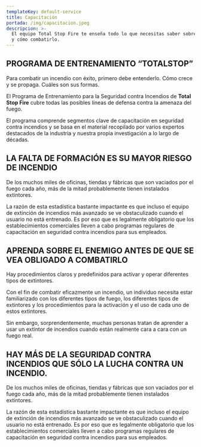 ```yaml
---
templateKey: default-service
title: Capacitación
portada: /img/capacitacion.jpeg
descripcion: >-
  El equipo Total Stop Fire te enseña todo lo que necesitas saber sobre el fuego
  y cómo combatirlo.
---
```

## PROGRAMA DE ENTRENAMIENTO “TOTALSTOP”

Para combatir un incendio con éxito, primero debe entenderlo. Cómo crece y se propaga. Cuáles son sus formas.

El Programa de Entrenamiento para la Seguridad contra Incendios de **Total Stop Fire** cubre todas las posibles líneas de defensa contra la amenaza del fuego.

El programa comprende segmentos clave de capacitación en seguridad contra incendios y se basa en el material recopilado por varios expertos destacados de la industria y nuestra propia investigación a lo largo de décadas.

## LA FALTA DE FORMACIÓN ES SU MAYOR RIESGO DE INCENDIO

De los muchos miles de oficinas, tiendas y fábricas que son vaciados por el fuego cada año, más de la mitad probablemente tienen instalados extintores.

La razón de esta estadística bastante impactante es que incluso el equipo de extinción de incendios más avanzado se ve obstaculizado cuando el usuario no está entrenado. Es por eso que es legalmente obligatorio que los establecimientos comerciales lleven a cabo programas regulares de capacitación en seguridad contra incendios para sus empleados.

 ## APRENDA SOBRE EL ENEMIGO ANTES DE QUE SE VEA OBLIGADO A COMBATIRLO

Hay procedimientos claros y predefinidos para activar y operar diferentes tipos de extintores.

Con el fin de combatir eficazmente un incendio, un individuo necesita estar familiarizado con los diferentes tipos de fuego, los diferentes tipos de extintores y los procedimientos para la activación y el uso de cada uno de estos extintores.

Sin embargo, sorprendentemente, muchas personas tratan de aprender a usar un extintor de incendios cuando están realmente cara a cara con un fuego real.



## HAY MÁS DE LA SEGURIDAD CONTRA INCENDIOS QUE SÓLO LA LUCHA CONTRA UN INCENDIO.

De los muchos miles de oficinas, tiendas y fábricas que son vaciados por el fuego cada año, más de la mitad probablemente tienen instalados extintores.

La razón de esta estadística bastante impactante es que incluso el equipo de extinción de incendios más avanzado se ve obstaculizado cuando el usuario no está entrenado. Es por eso que es legalmente obligatorio que los establecimientos comerciales lleven a cabo programas regulares de capacitación en seguridad contra incendios para sus empleados.
